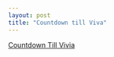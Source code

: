 ```yaml
---
layout: post
title: "Countdown till Viva"
---
```


<script src="https://cdn.logwork.com/widget/countdown.js"></script>
<a href="https://logwork.com/countdown-4z9x" class="countdown-timer" data-timezone="Europe/London" data-date="2024-01-29 14:00">Countdown Till Vivia</a>